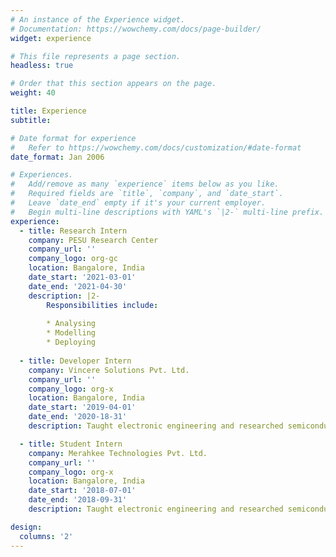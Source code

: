 ```yaml
---
# An instance of the Experience widget.
# Documentation: https://wowchemy.com/docs/page-builder/
widget: experience

# This file represents a page section.
headless: true

# Order that this section appears on the page.
weight: 40

title: Experience
subtitle:

# Date format for experience
#   Refer to https://wowchemy.com/docs/customization/#date-format
date_format: Jan 2006

# Experiences.
#   Add/remove as many `experience` items below as you like.
#   Required fields are `title`, `company`, and `date_start`.
#   Leave `date_end` empty if it's your current employer.
#   Begin multi-line descriptions with YAML's `|2-` multi-line prefix.
experience:
  - title: Research Intern
    company: PESU Research Center
    company_url: ''
    company_logo: org-gc
    location: Bangalore, India
    date_start: '2021-03-01'
    date_end: '2021-04-30'
    description: |2-
        Responsibilities include:
        
        * Analysing
        * Modelling
        * Deploying
        
  - title: Developer Intern
    company: Vincere Solutions Pvt. Ltd.
    company_url: ''
    company_logo: org-x
    location: Bangalore, India
    date_start: '2019-04-01'
    date_end: '2020-18-31'
    description: Taught electronic engineering and researched semiconductor physics.

  - title: Student Intern
    company: Merahkee Technologies Pvt. Ltd.
    company_url: ''
    company_logo: org-x
    location: Bangalore, India
    date_start: '2018-07-01'
    date_end: '2018-09-31'
    description: Taught electronic engineering and researched semiconductor physics.

design:
  columns: '2'
---
```

